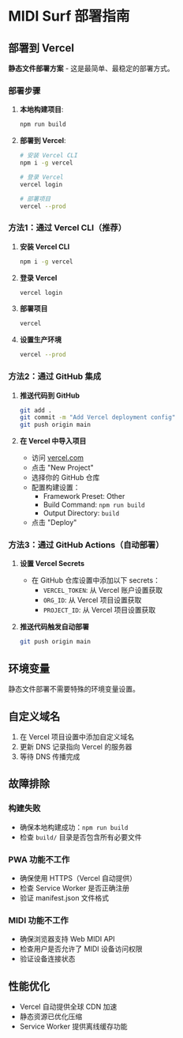 # MIDI Surf 部署指南

## 部署到 Vercel

**静态文件部署方案** - 这是最简单、最稳定的部署方式。

### 部署步骤

1. **本地构建项目**:
   ```bash
   npm run build
   ```

2. **部署到 Vercel**:
   ```bash
   # 安装 Vercel CLI
   npm i -g vercel
   
   # 登录 Vercel
   vercel login
   
   # 部署项目
   vercel --prod
   ```

### 方法1：通过 Vercel CLI（推荐）

1. **安装 Vercel CLI**
   ```bash
   npm i -g vercel
   ```

2. **登录 Vercel**
   ```bash
   vercel login
   ```

3. **部署项目**
   ```bash
   vercel
   ```

4. **设置生产环境**
   ```bash
   vercel --prod
   ```

### 方法2：通过 GitHub 集成

1. **推送代码到 GitHub**
   ```bash
   git add .
   git commit -m "Add Vercel deployment config"
   git push origin main
   ```

2. **在 Vercel 中导入项目**
   - 访问 [vercel.com](https://vercel.com)
   - 点击 "New Project"
   - 选择你的 GitHub 仓库
   - 配置构建设置：
     - Framework Preset: Other
     - Build Command: `npm run build`
     - Output Directory: `build`
   - 点击 "Deploy"

### 方法3：通过 GitHub Actions（自动部署）

1. **设置 Vercel Secrets**
   - 在 GitHub 仓库设置中添加以下 secrets：
     - `VERCEL_TOKEN`: 从 Vercel 账户设置获取
     - `ORG_ID`: 从 Vercel 项目设置获取
     - `PROJECT_ID`: 从 Vercel 项目设置获取

2. **推送代码触发自动部署**
   ```bash
   git push origin main
   ```

## 环境变量

静态文件部署不需要特殊的环境变量设置。

## 自定义域名

1. 在 Vercel 项目设置中添加自定义域名
2. 更新 DNS 记录指向 Vercel 的服务器
3. 等待 DNS 传播完成

## 故障排除

### 构建失败
- 确保本地构建成功：`npm run build`
- 检查 `build/` 目录是否包含所有必要文件

### PWA 功能不工作
- 确保使用 HTTPS（Vercel 自动提供）
- 检查 Service Worker 是否正确注册
- 验证 manifest.json 文件格式

### MIDI 功能不工作
- 确保浏览器支持 Web MIDI API
- 检查用户是否允许了 MIDI 设备访问权限
- 验证设备连接状态

## 性能优化

- Vercel 自动提供全球 CDN 加速
- 静态资源已优化压缩
- Service Worker 提供离线缓存功能 